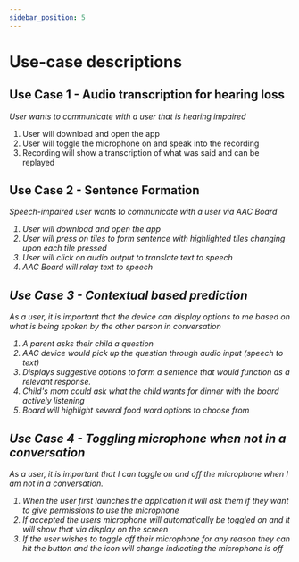 ```yaml
---
sidebar_position: 5
---
```


# Use-case descriptions

## Use Case 1 - Audio transcription for hearing loss
<i> User wants to communicate with a user that is hearing impaired </i>
1. User will download and open the app
2. User will toggle the microphone on and speak into the recording
3. Recording will show a transcription of what was said and can be replayed

## Use Case 2 - Sentence Formation
<i> Speech-impaired user wants to communicate with a user via AAC Board<i>
1. User will download and open the app
2. User will press on tiles to form sentence with highlighted tiles changing upon each tile pressed
3. User will click on audio output to translate text to speech
4. AAC Board will relay text to speech

## Use Case 3 - Contextual based prediction 
<i>As a user, it is important that the device can display options to me based on what is being spoken by the other person in conversation </i>
1. A parent asks their child a question
2. AAC device would pick up the question through audio input (speech to text)
3. Displays suggestive options to form a sentence that would function as a relevant response. 
4. Child's mom could ask what the child wants for dinner with the board actively listening
5. Board will highlight several food word options to choose from

## Use Case 4 - Toggling microphone when not in a conversation
<i>As a user, it is important that I can toggle on and off the microphone when I am not in a conversation. </i>
1. When the user first launches the application it will ask them if they want to give permissions to use the microphone
2. If accepted the users microphone will automatically be toggled on and it will show that via display on the screen
3. If the user wishes to toggle off their microphone for any reason they can hit the button and the icon will change indicating the microphone is off
